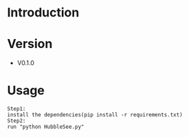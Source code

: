 # Introduction


# Version
- V0.1.0

# Usage
```
Step1:
install the dependencies(pip install -r requirements.txt)
Step2:
run "python HubbleSee.py"
```